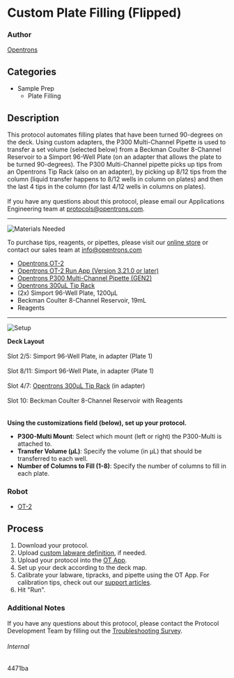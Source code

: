 # Custom Plate Filling (Flipped)

### Author
[Opentrons](https://opentrons.com/)



## Categories
* Sample Prep
	* Plate Filling


## Description
This protocol automates filling plates that have been turned 90-degrees on the deck. Using custom adapters, the P300 Multi-Channel Pipette is used to transfer a set volume (selected below) from a Beckman Coulter 8-Channel Reservoir to a Simport 96-Well Plate (on an adapter that allows the plate to be turned 90-degrees). The P300 Multi-Channel pipette picks up tips from an Opentrons Tip Rack (also on an adapter), by picking up 8/12 tips from the column (liquid transfer happens to 8/12 wells in column on plates) and then the last 4 tips in the column (for last 4/12 wells in columns on plates).
</br>
</br>
If you have any questions about this protocol, please email our Applications Engineering team at [protocols@opentrons.com](mailto:protocols@opentrons.com).

---
![Materials Needed](https://s3.amazonaws.com/opentrons-protocol-library-website/custom-README-images/001-General+Headings/materials.png)

To purchase tips, reagents, or pipettes, please visit our [online store](https://shop.opentrons.com/) or contact our sales team at [info@opentrons.com](mailto:info@opentrons.com)

* [Opentrons OT-2](https://shop.opentrons.com/collections/ot-2-robot/products/ot-2)
* [Opentrons OT-2 Run App (Version 3.21.0 or later)](https://opentrons.com/ot-app/)
* [Opentrons P300 Multi-Channel Pipette (GEN2)](https://shop.opentrons.com/collections/ot-2-robot/products/8-channel-electronic-pipette)
* [Opentrons 300µL Tip Rack](https://shop.opentrons.com/collections/opentrons-tips)
* (2x) Simport 96-Well Plate, 1200µL
* Beckman Coulter 8-Channel Reservoir, 19mL
* Reagents

---
![Setup](https://s3.amazonaws.com/opentrons-protocol-library-website/custom-README-images/001-General+Headings/Setup.png)


**Deck Layout**</br>
</br>
Slot 2/5: Simport 96-Well Plate, in adapter (Plate 1)</br>
</br>
Slot 8/11: Simport 96-Well Plate, in adapter (Plate 1)</br>
</br>
Slot 4/7: [Opentrons 300µL Tip Rack](https://shop.opentrons.com/collections/opentrons-tips) (in adapter)</br>
</br>
Slot 10: Beckman Coulter 8-Channel Reservoir with Reagents</br>
</br>
</br>
**Using the customizations field (below), set up your protocol.**
* **P300-Multi Mount**: Select which mount (left or right) the P300-Multi is attached to.
* **Transfer Volume (µL)**: Specify the volume (in µL) that should be transferred to each well.
* **Number of Columns to Fill (1-8)**: Specify the number of columns to fill in each plate.


### Robot
* [OT-2](https://opentrons.com/ot-2)

## Process

1. Download your protocol.
2. Upload [custom labware definition](https://support.opentrons.com/en/articles/3136506-using-labware-in-your-protocols), if needed.
3. Upload your protocol into the [OT App](https://opentrons.com/ot-app).
4. Set up your deck according to the deck map.
5. Calibrate your labware, tipracks, and pipette using the OT App. For calibration tips, check out our [support articles](https://support.opentrons.com/en/collections/1559720-guide-for-getting-started-with-the-ot-2).
6. Hit "Run".

### Additional Notes
If you have any questions about this protocol, please contact the Protocol Development Team by filling out the [Troubleshooting Survey](https://protocol-troubleshooting.paperform.co/).

###### Internal
4471ba
